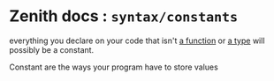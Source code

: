 # Zenith docs : `syntax/constants`

everything you declare on your code that isn't [a function](./Functions.md) or [a type](./Types.md) will possibly be a constant.

Constant are the ways your program have to store values
